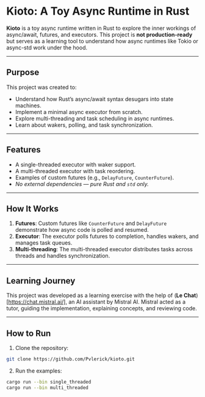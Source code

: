 # Kioto: A Toy Async Runtime in Rust

**Kioto** is a toy async runtime written in Rust to explore the inner workings of async/await, futures, and executors. This project is **not production-ready** but serves as a learning tool to understand how async runtimes like Tokio or async-std work under the hood.

---

## **Purpose**
This project was created to:
- Understand how Rust’s async/await syntax desugars into state machines.
- Implement a minimal async executor from scratch.
- Explore multi-threading and task scheduling in async runtimes.
- Learn about wakers, polling, and task synchronization.

---

## **Features**
- A single-threaded executor with waker support.
- A multi-threaded executor with task reordering.
- Examples of custom futures (e.g., `DelayFuture`, `CounterFuture`).
- *No external dependencies — pure Rust and `std` only.*

---

## **How It Works**
1. **Futures**: Custom futures like `CounterFuture` and `DelayFuture` demonstrate how async code is polled and resumed.
2. **Executor**: The executor polls futures to completion, handles wakers, and manages task queues.
3. **Multi-threading**: The multi-threaded executor distributes tasks across threads and handles synchronization.

---

## **Learning Journey**
This project was developed as a learning exercise with the help of (**Le Chat**)[https://chat.mistral.ai/], an AI assistant by Mistral AI. Mistral acted as a tutor, guiding the implementation, explaining concepts, and reviewing code.

---

## **How to Run**
1. Clone the repository:
```sh
git clone https://github.com/Pvlerick/kioto.git
```

2. Run the examples:
```sh
cargo run --bin single_threaded
cargo run --bin multi_threaded
```
